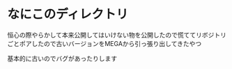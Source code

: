 # なにこのディレクトリ
恒心の際やらかして本来公開してはいけない物を公開したので慌ててリボジトリごとポアしたので古いバージョンをMEGAから引っ張り出してきたやつ

基本的に古いのでバグがあったりします

